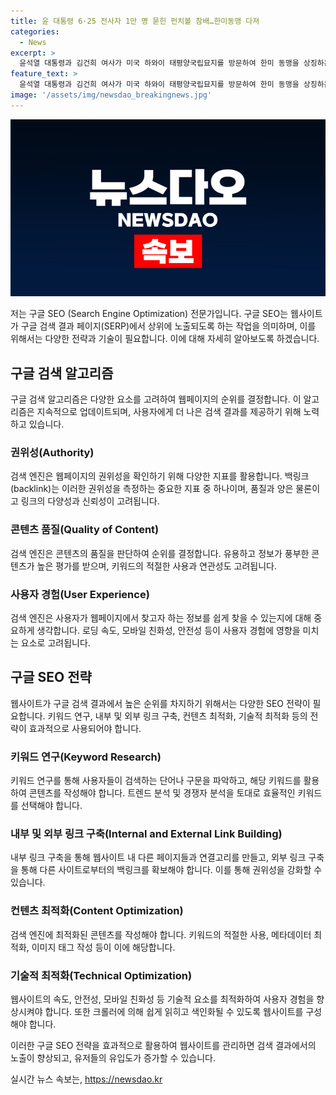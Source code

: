 ```yaml
---
title: 윤 대통령 6·25 전사자 1만 명 묻힌 펀치볼 참배…한미동맹 다져
categories:
  - News
excerpt: >
  윤석열 대통령과 김건희 여사가 미국 하와이 태평양국립묘지를 방문하여 한미 동맹을 상징하는 장소에서 헌화하고 묵념했다. 용사들을 추모하며 참전용사들과의 감사 인사를 주고, 묵념하는 모습이 인상적이었다. 특히 윤 대통령은 명예 훈장을 받은 참전용사의 묘를 참배하며 그의 훌륭한 공로를 기리는 자리를 가졌다. 이 행사에는 미국 측 주요 인사들과 한국 측 관계자들이 참석하여 한미 동맹의 중요성을 강조했다.
feature_text: >
  윤석열 대통령과 김건희 여사가 미국 하와이 태평양국립묘지를 방문하여 한미 동맹을 상징하는 장소에서 헌화하고 묵념했다. 용사들을 추모하며 참전용사들과의 감사 인사를 주고, 묵념하는 모습이 인상적이었다. 특히 윤 대통령은 명예 훈장을 받은 참전용사의 묘를 참배하며 그의 훌륭한 공로를 기리는 자리를 가졌다. 이 행사에는 미국 측 주요 인사들과 한국 측 관계자들이 참석하여 한미 동맹의 중요성을 강조했다.
image: '/assets/img/newsdao_breakingnews.jpg'
---
```


<p><img src="/assets/img/newsdao_breakingnews.jpg" alt="firstkoreanews 속보" /></p>

<p>저는 구글 SEO (Search Engine Optimization) 전문가입니다. 구글 SEO는 웹사이트가 구글 검색 결과 페이지(SERP)에서 상위에 노출되도록 하는 작업을 의미하며, 이를 위해서는 다양한 전략과 기술이 필요합니다. 이에 대해 자세히 알아보도록 하겠습니다.</p>

<h2 data-ke-size="size26">구글 검색 알고리즘</h2>

<p data-ke-size="size16">구글 검색 알고리즘은 다양한 요소를 고려하여 웹페이지의 순위를 결정합니다. 이 알고리즘은 지속적으로 업데이트되며, 사용자에게 더 나은 검색 결과를 제공하기 위해 노력하고 있습니다.</p>

<h3>권위성(Authority)</h3>

<p data-ke-size="size16">검색 엔진은 웹페이지의 권위성을 확인하기 위해 다양한 지표를 활용합니다. 백링크(backlink)는 이러한 권위성을 측정하는 중요한 지표 중 하나이며, 품질과 양은 물론이고 링크의 다양성과 신뢰성이 고려됩니다.</p>

<h3>콘텐츠 품질(Quality of Content)</h3>

<p data-ke-size="size16">검색 엔진은 콘텐츠의 품질을 판단하여 순위를 결정합니다. 유용하고 정보가 풍부한 콘텐츠가 높은 평가를 받으며, 키워드의 적절한 사용과 연관성도 고려됩니다.</p>

<h3>사용자 경험(User Experience)</h3>

<p data-ke-size="size16">검색 엔진은 사용자가 웹페이지에서 찾고자 하는 정보를 쉽게 찾을 수 있는지에 대해 중요하게 생각합니다. 로딩 속도, 모바일 친화성, 안전성 등이 사용자 경험에 영향을 미치는 요소로 고려됩니다.</p>

<h2 data-ke-size="size26">구글 SEO 전략</h2>

<p data-ke-size="size16">웹사이트가 구글 검색 결과에서 높은 순위를 차지하기 위해서는 다양한 SEO 전략이 필요합니다. 키워드 연구, 내부 및 외부 링크 구축, 컨텐츠 최적화, 기술적 최적화 등의 전략이 효과적으로 사용되어야 합니다.</p>

<h3>키워드 연구(Keyword Research)</h3>

<p data-ke-size="size16">키워드 연구를 통해 사용자들이 검색하는 단어나 구문을 파악하고, 해당 키워드를 활용하여 콘텐츠를 작성해야 합니다. 트렌드 분석 및 경쟁자 분석을 토대로 효율적인 키워드를 선택해야 합니다.</p>

<h3>내부 및 외부 링크 구축(Internal and External Link Building)</h3>

<p data-ke-size="size16">내부 링크 구축을 통해 웹사이트 내 다른 페이지들과 연결고리를 만들고, 외부 링크 구축을 통해 다른 사이트로부터의 백링크를 확보해야 합니다. 이를 통해 권위성을 강화할 수 있습니다.</p>

<h3>컨텐츠 최적화(Content Optimization)</h3>

<p data-ke-size="size16">검색 엔진에 최적화된 콘텐츠를 작성해야 합니다. 키워드의 적절한 사용, 메타데이터 최적화, 이미지 태그 작성 등이 이에 해당합니다.</p>

<h3>기술적 최적화(Technical Optimization)</h3>

<p data-ke-size="size16">웹사이트의 속도, 안전성, 모바일 친화성 등 기술적 요소를 최적화하여 사용자 경험을 향상시켜야 합니다. 또한 크롤러에 의해 쉽게 읽히고 색인화될 수 있도록 웹사이트를 구성해야 합니다.</p>

<p>이러한 구글 SEO 전략을 효과적으로 활용하여 웹사이트를 관리하면 검색 결과에서의 노출이 향상되고, 유저들의 유입도가 증가할 수 있습니다.</p>
실시간 뉴스 속보는, <a href="https://newsdao.kr" rel="dofollow">https://newsdao.kr</a>


